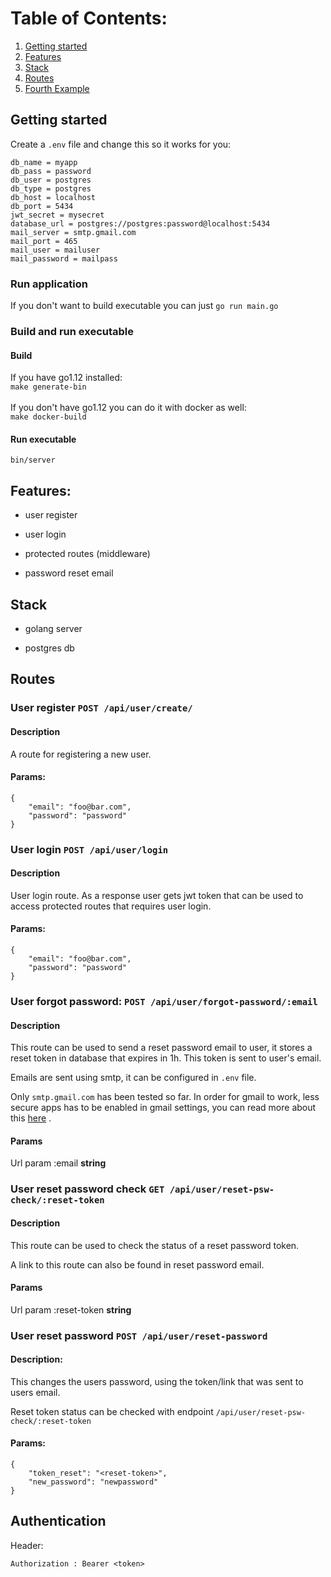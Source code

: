# Table of Contents:
1. [Getting started](#getting-started)
2. [Features](#features)
3. [Stack](#stack)
4. [Routes](#routes)
5. [Fourth Example](#fourth-examplehttpwwwfourthexamplecom)

  
## Getting started
Create a `.env` file and change this so it works for you:
``` 
db_name = myapp
db_pass = password
db_user = postgres
db_type = postgres
db_host = localhost
db_port = 5434
jwt_secret = mysecret
database_url = postgres://postgres:password@localhost:5434
mail_server = smtp.gmail.com
mail_port = 465
mail_user = mailuser
mail_password = mailpass
```
 
### Run application
 If you don't want to build executable you can just `go run main.go`

### Build and run executable
#### Build
If you have go1.12 installed: <br>
`make generate-bin` <br><br>
If you don't have go1.12 you can do it with docker as well: <br>
`make docker-build`
#### Run executable
`bin/server`

## Features:

- user register

- user login

- protected routes (middleware)

- password reset email

  

## Stack

- golang server

- postgres db

  

## Routes

  

### User register `POST /api/user/create/`

#### Description

A route for registering a new user.

#### Params:

```
{
	"email": "foo@bar.com",
	"password": "password"
}
```

  

### User login `POST /api/user/login`

  

#### Description

User login route. As a response user gets jwt token that can be used to access protected routes that requires user login.

  

#### Params:

```
{
	"email": "foo@bar.com",
	"password": "password"
}
```

  

### User forgot password: `POST /api/user/forgot-password/:email`

  

#### Description

This route can be used to send a reset password email to user, it stores a reset token in database that expires in 1h. This token is sent to user's email.

Emails are sent using smtp, it can be configured in `.env` file.

Only `smtp.gmail.com` has been tested so far. In order for gmail to work, less secure apps has to be enabled in gmail settings, you can read more about this [here](https://support.google.com/accounts/answer/6010255?hl=en) .

  

#### Params

Url param :email **string**

  

### User reset password check `GET /api/user/reset-psw-check/:reset-token`

  

#### Description

This route can be used to check the status of a reset password token.

A link to this route can also be found in reset password email.

  

#### Params

Url param :reset-token **string**

  

### User reset password `POST /api/user/reset-password`

  

#### Description:

This changes the users password, using the token/link that was sent to users email.

Reset token status can be checked with endpoint `/api/user/reset-psw-check/:reset-token`

  

#### Params:

```
{
	"token_reset": "<reset-token>",
	"new_password": "newpassword"
}
```

  

## Authentication

  

Header:

  

```
Authorization : Bearer <token>
```